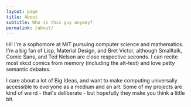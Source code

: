 ```yaml
---
layout: page
title: About
subtitle: Who is this guy anyway?
permalink: /about/
---
```


Hi! I'm a sophomore at MIT pursuing computer science and mathematics. 
I'm a big fan of Lisp, Material Design, and Bret Victor, although Smalltalk, Comic Sans, and Ted Nelson are close respective seconds. 
I can recite most xkcd comics from memory (including the alt-text) and love petty semantic debates. 

I care about a lot of Big Ideas, and want to make computing universally accessible to everyone as a medium and an art. 
Some of my projects are kind of weird - that's deliberate - but hopefully they make you think a little bit.
